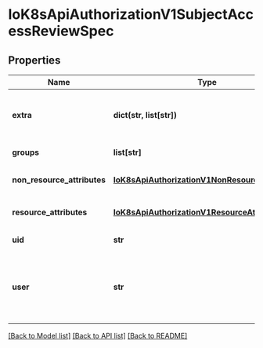 # IoK8sApiAuthorizationV1SubjectAccessReviewSpec

## Properties
Name | Type | Description | Notes
------------ | ------------- | ------------- | -------------
**extra** | **dict(str, list[str])** | Extra corresponds to the user.Info.GetExtra() method from the authenticator.  Since that is input to the authorizer it needs a reflection here. | [optional] 
**groups** | **list[str]** | Groups is the groups you&#39;re testing for. | [optional] 
**non_resource_attributes** | [**IoK8sApiAuthorizationV1NonResourceAttributes**](IoK8sApiAuthorizationV1NonResourceAttributes.md) | NonResourceAttributes describes information for a non-resource access request | [optional] 
**resource_attributes** | [**IoK8sApiAuthorizationV1ResourceAttributes**](IoK8sApiAuthorizationV1ResourceAttributes.md) | ResourceAuthorizationAttributes describes information for a resource access request | [optional] 
**uid** | **str** | UID information about the requesting user. | [optional] 
**user** | **str** | User is the user you&#39;re testing for. If you specify \&quot;User\&quot; but not \&quot;Groups\&quot;, then is it interpreted as \&quot;What if User were not a member of any groups | [optional] 

[[Back to Model list]](../README.md#documentation-for-models) [[Back to API list]](../README.md#documentation-for-api-endpoints) [[Back to README]](../README.md)


